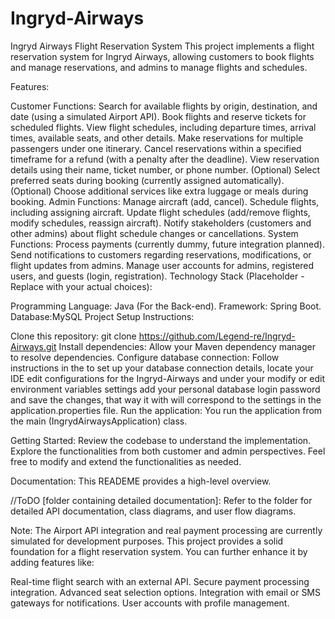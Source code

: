 # Ingryd-Airways


Ingryd Airways Flight Reservation System 
This project implements a flight reservation system for Ingryd Airways, allowing customers to book flights and manage reservations, and admins to manage flights and schedules.

Features:

Customer Functions:
Search for available flights by origin, destination, and date (using a simulated Airport API).
Book flights and reserve tickets for scheduled flights.
View flight schedules, including departure times, arrival times, available seats, and other details.
Make reservations for multiple passengers under one itinerary.
Cancel reservations within a specified timeframe for a refund (with a penalty after the deadline).
View reservation details using their name, ticket number, or phone number.
(Optional) Select preferred seats during booking (currently assigned automatically).
(Optional) Choose additional services like extra luggage or meals during booking.
Admin Functions:
Manage aircraft (add, cancel).
Schedule flights, including assigning aircraft.
Update flight schedules (add/remove flights, modify schedules, reassign aircraft).
Notify stakeholders (customers and other admins) about flight schedule changes or cancellations.
System Functions:
Process payments (currently dummy, future integration planned).
Send notifications to customers regarding reservations, modifications, or flight updates from admins.
Manage user accounts for admins, registered users, and guests (login, registration).
Technology Stack (Placeholder - Replace with your actual choices):

Programming Language: Java (For the Back-end).
Framework: Spring Boot.
Database:MySQL
Project Setup Instructions:

Clone this repository: git clone https://github.com/Legend-re/Ingryd-Airways.git
Install dependencies: Allow your Maven dependency manager to resolve dependencies.
Configure database connection: Follow instructions in the to set up your database connection details, locate your IDE edit configurations for the Ingryd-Airways and under your modify or edit environment variables settings add your personal database login password and save the changes, that way it with will correspond to the settings in the application.properties file.
Run the application: You run the application from the main (IngrydAirwaysApplication) class.

Getting Started:
Review the codebase to understand the implementation.
Explore the functionalities from both customer and admin perspectives.
Feel free to modify and extend the functionalities as needed.

Documentation:
This READEME provides a high-level overview.

//ToDO [folder containing detailed documentation]:
Refer to the folder for detailed API documentation, class diagrams, and user flow diagrams.

Note:
The Airport API integration and real payment processing are currently simulated for development purposes.
This project provides a solid foundation for a flight reservation system. 
You can further enhance it by adding features like:

Real-time flight search with an external API.
Secure payment processing integration.
Advanced seat selection options.
Integration with email or SMS gateways for notifications.
User accounts with profile management.
